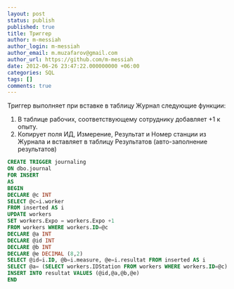 ```yaml
---
layout: post
status: publish
published: true
title: Триггер
author: m-messiah
author_login: m-messiah
author_email: m.muzafarov@gmail.com
author_url: https://github.com/m-messiah
date: 2012-06-26 23:47:22.000000000 +06:00
categories: SQL
tags: []
comments: true
---
```

Триггер выполняет при вставке в таблицу Журнал следующие функции:

1.  В таблице рабочих, соответствующему сотруднику добавляет +1 к опыту.
2.  Копирует поля ИД, Измерение, Результат и Номер станции из Журнала и вставляет в таблицу Результатов (авто-заполнение результатов)

```sql
CREATE TRIGGER journaling
ON dbo.journal
FOR INSERT
AS
BEGIN
DECLARE @c INT
SELECT @c=i.worker
FROM inserted AS i
UPDATE workers
SET workers.Expo = workers.Expo +1
FROM workers WHERE workers.ID=@c
DECLARE @a INT
DECLARE @id INT
DECLARE @b INT
DECLARE @e DECIMAL (8,2)
SELECT @id=i.ID, @b=i.measure, @e=i.resultat FROM inserted AS i
SELECT @a= (SELECT workers.IDStation FROM workers WHERE workers.ID=@c)
INSERT INTO resultat VALUES (@id,@a,@b,@e)
END
```

